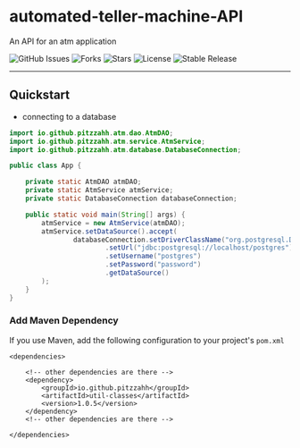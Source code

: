 # automated-teller-machine-API
An API for an atm application

![GitHub Issues](https://img.shields.io/github/issues/pitzzahh/automated-teller-machine-console)
![Forks](https://img.shields.io/github/forks/pitzzahh/automated-teller-machine-console)
![Stars](https://img.shields.io/github/stars/pitzzahh/automated-teller-machine-console)
![License](https://img.shields.io/github/license/pitzzahh/automated-teller-machine-console)
![Stable Release](https://img.shields.io/badge/version-1.0.0-blue)
________________________________________
## Quickstart
* connecting to a database
```java
import io.github.pitzzahh.atm.dao.AtmDAO;
import io.github.pitzzahh.atm.service.AtmService;
import io.github.pitzzahh.atm.database.DatabaseConnection;

public class App {

    private static AtmDAO atmDAO;
    private static AtmService atmService;
    private static DatabaseConnection databaseConnection;

    public static void main(String[] args) {
        atmService = new AtmService(atmDAO);
        atmService.setDataSource().accept(
                databaseConnection.setDriverClassName("org.postgresql.Driver")
                        .setUrl("jdbc:postgresql://localhost/postgres")
                        .setUsername("postgres")
                        .setPassword("password")
                        .getDataSource()
        );
    }
}
 ```

### Add Maven Dependency

If you use Maven, add the following configuration to your project's `pom.xml`

```maven
<dependencies>

    <!-- other dependencies are there -->
    <dependency>
        <groupId>io.github.pitzzahh</groupId>
        <artifactId>util-classes</artifactId>
        <version>1.0.5</version>
    </dependency>
    <!-- other dependencies are there -->

</dependencies>
```

